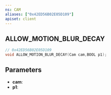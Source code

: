 ```yaml
---
ns: CAM
aliases: ["0x42ED56B02E05D109"]
apiset: client
---
```

## ALLOW_MOTION_BLUR_DECAY

```c
// 0x42ED56B02E05D109
void ALLOW_MOTION_BLUR_DECAY(Cam cam,BOOL p1);
```


## Parameters
* **cam**:
* **p1**:



